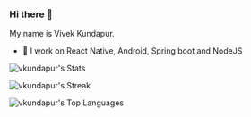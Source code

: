 ### Hi there 👋

My name is Vivek Kundapur.

- 🔭 I work on React Native, Android, Spring boot and NodeJS

<!--
**vkundapur/vkundapur** is a ✨ _special_ ✨ repository because its `README.md` (this file) appears on your GitHub profile.

Here are some ideas to get you started:

- 🔭 I’m currently working on ...
- 🌱 I’m currently learning ...
- 👯 I’m looking to collaborate on ...
- 🤔 I’m looking for help with ...
- 💬 Ask me about ...
- 📫 How to reach me: ...
- 😄 Pronouns: ...
- ⚡ Fun fact: ...
-->

![vkundapur's Stats](https://github-readme-stats.vercel.app/api?username=vkundapur&theme=vue-dark&show_icons=true&hide_border=true&count_private=true)

![vkundapur's Streak](https://github-readme-streak-stats.herokuapp.com/?user=vkundapur&theme=vue-dark&hide_border=true)

![vkundapur's Top Languages](https://github-readme-stats.vercel.app/api/top-langs/?username=vkundapur&theme=vue-dark&show_icons=true&hide_border=true&layout=compact)
